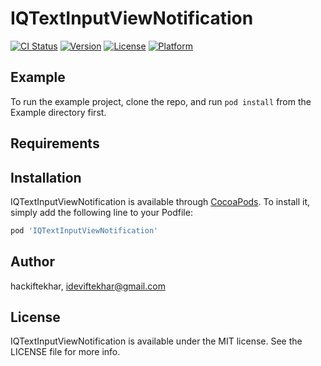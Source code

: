 # IQTextInputViewNotification

[![CI Status](https://img.shields.io/travis/hackiftekhar/IQTextInputViewNotification.svg?style=flat)](https://travis-ci.org/hackiftekhar/IQTextInputViewNotification)
[![Version](https://img.shields.io/cocoapods/v/IQTextInputViewNotification.svg?style=flat)](https://cocoapods.org/pods/IQTextInputViewNotification)
[![License](https://img.shields.io/cocoapods/l/IQTextInputViewNotification.svg?style=flat)](https://cocoapods.org/pods/IQTextInputViewNotification)
[![Platform](https://img.shields.io/cocoapods/p/IQTextInputViewNotification.svg?style=flat)](https://cocoapods.org/pods/IQTextInputViewNotification)

## Example

To run the example project, clone the repo, and run `pod install` from the Example directory first.

## Requirements

## Installation

IQTextInputViewNotification is available through [CocoaPods](https://cocoapods.org). To install
it, simply add the following line to your Podfile:

```ruby
pod 'IQTextInputViewNotification'
```

## Author

hackiftekhar, ideviftekhar@gmail.com

## License

IQTextInputViewNotification is available under the MIT license. See the LICENSE file for more info.
